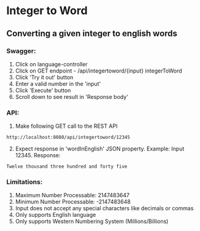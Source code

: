 # Integer to Word
## Converting a given integer to english words

### Swagger:
1) Click on language-controller
2) Click on GET endpoint - /api/integertoword/{input} integerToWord
3) Click 'Try it out' button
4) Enter a valid number in the 'input' 
5) Click 'Execute' button
6) Scroll down to see result in 'Response body'

### API:

1) Make following GET call to the REST API
```
http://localhost:8080/api/integertoword/12345
```
2) Expect response in 'wordInEnglish' JSON property. Example: Input 12345. Response:
```
Twelve thousand three hundred and forty five
```


### Limitations:
1) Maximum Number Processable: 2147483647
2) Minimum Number Processable: -2147483648
3) Input does not accept any special characters like decimals or commas
4) Only supports English language
5) Only supports Western Numbering System (Millions/Billions)